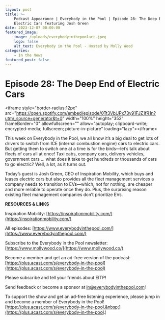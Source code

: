 ```yaml
---
layout: post
title: >-
    Podcast Appearance | Everybody in the Pool | Episode 28: The Deep End of
    Electric Cars featuring Josh Green
date: 2023-12-07 00:00:00
featured_image:
    image: /uploads/everybodyinthepoolart.jpeg
    logo: false
    alt_text: Everybody in the Pool - Hosted by Molly Wood
categories:
    - In the News
featured_post: false
---
```

# Episode 28: The Deep End of Electric Cars

&lt;iframe style="border-radius:12px" src="https://open.spotify.com/embed/episode/0Tt3VbUPx73y91FJZ1fR1n?utm\_source=generator&t=0" width="100%" height="352" frameBorder="0" allowfullscreen="" allow="autoplay; clipboard-write; encrypted-media; fullscreen; picture-in-picture" loading="lazy"&gt;&lt;/iframe&gt;

This week on Everybody in the Pool, we all know it’s a big deal to get lots of drivers to switch from ICE (internal combustion engine) cars to electric cars. But getting them to switch one at a time is for the birds—let’s talk about fleets of cars all at once! Taxi cabs, company cars, delivery vehicles, government cars … what does it take to get hundreds or thousands of cars to go electric? Well, a lot, as it turns out.

Today’s guest is Josh Green, CEO of Inspiration Mobility, which buys and leases electric cars but also provides all the fleet management services a company needs to transition to EVs—which, not for nothing, are cheaper and more reliable to operate once they do. Plus, the surprising reason existing fleet management companies don’t prioritize EVs.

**RESOURCES & LINKS**

Inspiration Mobility: [https://inspirationmobility.com/](https://inspirationmobility.com/)

All episodes: [https://www.everybodyinthepool.com/](https://www.everybodyinthepool.com/)

Subscribe to the Everybody in the Pool newsletter: [https://www.mollywood.co/](https://www.mollywood.co/)

Become a member and get an ad-free version of the podcast: [https://plus.acast.com/s/everybody-in-the-pool](https://plus.acast.com/s/everybody-in-the-pool)

Please subscribe and tell your friends about EITP!

Send feedback or become a sponsor at [in@everybodyinthepool.com](mailto:in@everybodyinthepool.com)!

To support the show and get an ad-free listening experience, please jump in and become a member of Everybody in the Pool\![https://plus.acast.com/s/everybody-in-the-pool.&nbsp;](https://plus.acast.com/s/everybody-in-the-pool.)